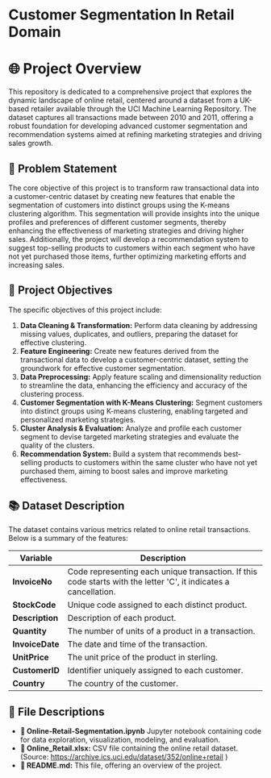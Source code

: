 # Customer Segmentation In Retail Domain

# 🌐 Project Overview

This repository is dedicated to a comprehensive project that explores the dynamic landscape of online retail, centered around a dataset from a UK-based retailer available through the UCI Machine Learning Repository. The dataset captures all transactions made between 2010 and 2011, offering a robust foundation for developing advanced customer segmentation and recommendation systems aimed at refining marketing strategies and driving sales growth.

## 🌟 Problem Statement

The core objective of this project is to transform raw transactional data into a customer-centric dataset by creating new features that enable the segmentation of customers into distinct groups using the K-means clustering algorithm. This segmentation will provide insights into the unique profiles and preferences of different customer segments, thereby enhancing the effectiveness of marketing strategies and driving higher sales. Additionally, the project will develop a recommendation system to suggest top-selling products to customers within each segment who have not yet purchased those items, further optimizing marketing efforts and increasing sales.

## 🎯 Project Objectives

The specific objectives of this project include:

1. **Data Cleaning & Transformation:** Perform data cleaning by addressing missing values, duplicates, and outliers, preparing the dataset for effective clustering.
2. **Feature Engineering:** Create new features derived from the transactional data to develop a customer-centric dataset, setting the groundwork for effective customer segmentation.
3. **Data Preprocessing:** Apply feature scaling and dimensionality reduction to streamline the data, enhancing the efficiency and accuracy of the clustering process.
4. **Customer Segmentation with K-Means Clustering:** Segment customers into distinct groups using K-means clustering, enabling targeted and personalized marketing strategies.
5. **Cluster Analysis & Evaluation:** Analyze and profile each customer segment to devise targeted marketing strategies and evaluate the quality of the clusters.
6. **Recommendation System:** Build a system that recommends best-selling products to customers within the same cluster who have not yet purchased them, aiming to boost sales and improve marketing effectiveness.

## 📚 Dataset Description

The dataset contains various metrics related to online retail transactions. Below is a summary of the features:

| **Variable**   | **Description** |
| -------------- | --------------- |
| **InvoiceNo**  | Code representing each unique transaction. If this code starts with the letter 'C', it indicates a cancellation. |
| **StockCode**  | Unique code assigned to each distinct product. |
| **Description**| Description of each product. |
| **Quantity**   | The number of units of a product in a transaction. |
| **InvoiceDate**| The date and time of the transaction. |
| **UnitPrice**  | The unit price of the product in sterling. |
| **CustomerID** | Identifier uniquely assigned to each customer. |
| **Country**    | The country of the customer. |

## 📁 File Descriptions

- **📓 Online-Retail-Segmentation.ipynb** Jupyter notebook containing code for data exploration, visualization, modeling, and evaluation.
- **📁 Online_Retail.xlsx:** CSV file containing the online retail dataset.(Source: https://archive.ics.uci.edu/dataset/352/online+retail )
- **📘 README.md:** This file, offering an overview of the project.
